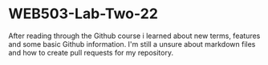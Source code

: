 # WEB503-Lab-Two-22

After reading through the Github course i learned about new terms, features and some basic Github information.
I'm still a unsure about markdown files and how to create pull requests for my repository.
